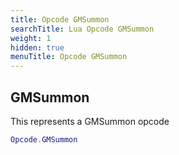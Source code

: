 ```yaml
---
title: Opcode GMSummon
searchTitle: Lua Opcode GMSummon
weight: 1
hidden: true
menuTitle: Opcode GMSummon
---
```

## GMSummon

This represents a GMSummon opcode
```lua
Opcode.GMSummon
```